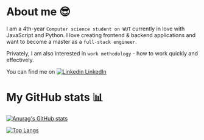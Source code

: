 # About me :sunglasses:

I am a 4th-year `Computer science student on WUT` currently in love with JavaScript and Python. I love creating frontend & backend applications and want to become a master as a `full-stack engineer`.

Privately, I am also interested in `work methodology` - how to work quickly and effectively.

You can find me on [![Linkedin](https://i.stack.imgur.com/gVE0j.png) LinkedIn](https://linkedin.com/in/jtomkiewicz)


# My GitHub stats :bar_chart:

[![Anurag's GitHub stats](https://github-readme-stats.vercel.app/api?username=jtomkiewicz&show_icons=true&theme=dracula)](https://github.com/anuraghazra/github-readme-stats)

[![Top Langs](https://github-readme-stats.vercel.app/api/top-langs/?username=jtomkiewicz&theme=dracula&layout=compact)](https://github.com/anuraghazra/github-readme-stats)

